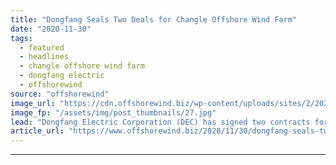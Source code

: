 ```yaml
---
title: "Dongfang Seals Two Deals for Changle Offshore Wind Farm"
date: "2020-11-30"
tags: 
  - featured
  - headlines
  - changle offshore wind farm
  - dongfang electric
  - offshorewind
source: "offshorewind"
image_url: "https://cdn.offshorewind.biz/wp-content/uploads/sites/2/2020/11/30131003/Dongfang_.jpg"
image_fp: "/assets/img/post_thumbnails/27.jpg"
lead: "Dongfang Electric Corporation (DEC) has signed two contracts for the Changle Waihai offshore wind farm"
article_url: "https://www.offshorewind.biz/2020/11/30/dongfang-seals-two-deals-for-changle-offshore-wind-farm/"
---
```


---

